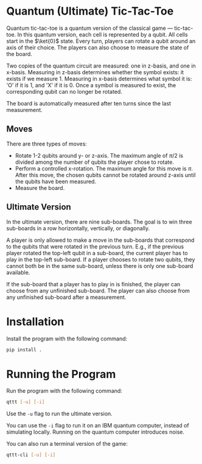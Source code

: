 # Quantum (Ultimate) Tic-Tac-Toe

Quantum tic-tac-toe is a quantum version of the classical game — tic-tac-toe. In this quantum version, each cell is represented by a qubit. All cells start in the $\ket{0}$ state. Every turn, players can rotate a qubit around an axis of their choice. The players can also choose to measure the state of the board.

Two copies of the quantum circuit are measured: one in z-basis, and one in x-basis. Measuring in z-basis determines whether the symbol exists: it exists if we measure 1. Measuring in x-basis determines what symbol it is: 'O' if it is 1, and 'X' if it is 0. Once a symbol is measured to exist, the corresponding qubit can no longer be rotated.

The board is automatically measured after ten turns since the last measurement.

## Moves

There are three types of moves:
- Rotate 1-2 qubits around y- or z-axis. The maximum angle of $\pi / 2$ is divided among the number of qubits the player chose to rotate.
- Perform a controlled x-rotation. The maximum angle for this move is $\pi$. After this move, the chosen qubits cannot be rotated around z-axis until the qubits have been measured.
- Measure the board.

## Ultimate Version

In the ultimate version, there are nine sub-boards. The goal is to win three sub-boards in a row horizontally, vertically, or diagonally.

A player is only allowed to make a move in the sub-boards that correspond to the qubits that were rotated in the previous turn. E.g., if the previous player rotated the top-left qubit in a sub-board, the current player has to play in the top-left sub-board. If a player chooses to rotate two qubits, they cannot both be in the same sub-board, unless there is only one sub-board available.

If the sub-board that a player has to play in is finished, the player can choose from any unfinished sub-board. The player can also choose from any unfinished sub-board after a measurement.

# Installation

Install the program with the following command:
```bash
pip install .
```

# Running the Program

Run the program with the following command:
```bash
qttt [-u] [-i]
```

Use the `-u` flag to run the ultimate version. 

You can use the `-i` flag to run it on an IBM quantum computer, instead of simulating locally. Running on the quantum computer introduces noise.

You can also run a terminal version of the game:
```bash
qttt-cli [-u] [-i]
```

